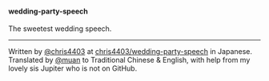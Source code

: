 #### wedding-party-speech

The sweetest wedding speech.

---

Written by [@chris4403](https://github.com/chris4403) at [chris4403/wedding-party-speech](https://github.com/chris4403/wedding-party-speech) in Japanese.<br />
Translated by [@muan](https://github.com/muan) to Traditional Chinese & English, with help from my lovely sis Jupiter who is not on GitHub.
